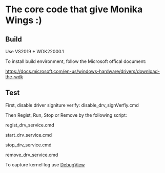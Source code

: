 # The core code that give Monika Wings :)

## Build

Use VS2019 + WDK22000.1

To install build environment, follow the Microsoft offical document:

https://docs.microsoft.com/en-us/windows-hardware/drivers/download-the-wdk

## Test

First, disable driver signiture verify: disable_drv_signVerfiy.cmd

Then Regist, Run, Stop or Remove by the following script:

regist_drv_service.cmd

start_drv_service.cmd

stop_drv_service.cmd

remove_drv_service.cmd

To capture kernel log use [DebugView](https://download.sysinternals.com/files/DebugView.zip)